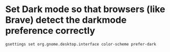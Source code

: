 # Set Dark mode so that browsers (like Brave) detect the darkmode preference correctly
`gsettings set org.gnome.desktop.interface color-scheme prefer-dark`

